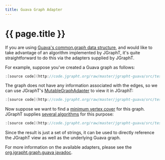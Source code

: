 ```yaml
---
title: Guava Graph Adapter
---
```


# {{ page.title }}

If you are using [Guava's common.graph data structure](https://github.com/google/guava/wiki/GraphsExplained), and would like to take advantage of an algorithm implemented by JGraphT, it's quite straightforward to do this via the adapters supplied by JGraphT.

For example, suppose you've created a Guava graph as follows:

```java
:[source code](http://code.jgrapht.org/raw/master/jgrapht-guava/src/test/java/org/jgrapht/graph/guava/MutableGraphAdapterTest.java?example=createGuavaGraph)
```

The graph does not have any information associated with the edges, so we can use JGraphT's [MutableGraphAdapter](https://jgrapht.org/javadoc/org.jgrapht.guava/org/jgrapht/graph/guava/MutableGraphAdapter.html) to view it in JGraphT:

```java
:[source code](http://code.jgrapht.org/raw/master/jgrapht-guava/src/test/java/org/jgrapht/graph/guava/MutableGraphAdapterTest.java?example=adaptGuavaGraph)
```

Now suppose we want to find a [minimum vertex cover](https://brilliant.org/wiki/vertex-cover) for this graph.  JGraphT supplies [several algorithms](https://jgrapht.org/javadoc/org.jgrapht.core/org/jgrapht/alg/vertexcover/package-summary.html) for this purpose:

```java
:[source code](http://code.jgrapht.org/raw/master/jgrapht-guava/src/test/java/org/jgrapht/graph/guava/MutableGraphAdapterTest.java?example=findVertexCover)
```

Since the result is just a set of strings, it can be used to directly reference the JGraphT view as well as the underlying Guava graph.

For more information on the available adapters, please see the [org.jgrapht.graph.guava javadoc](https://jgrapht.org/javadoc/org.jgrapht.guava/org/jgrapht/graph/guava/package-summary.html).
